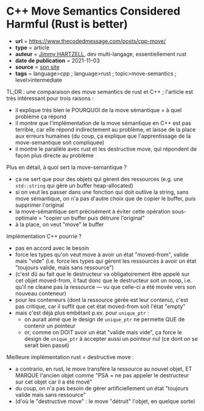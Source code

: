 # C++ Move Semantics Considered Harmful (Rust is better)

- **url** = https://www.thecodedmessage.com/posts/cpp-move/
- **type** = article
- **auteur** = [Jimmy HARTZELL](https://www.thecodedmessage.com/about/), dev multi-langage, essentiellement rust
- **date de publication** = 2021-11-03 
- **source** = [son site](https://www.thecodedmessage.com/)
- **tags** = language>cpp ; language>rust ; topic>move-semantics ; level>intermediate

TL;DR : une comparaison des move semantics de rust et C++ ; l'article est très intéressant pour trois raisons :

- il explique très bien le POURQUOI de la move sémantique = à quel problème ça répond
- il montre que l'implémentation de la move sémantique en C++ est pas terrible, car elle répond indirectement au problème, et laisse de la place aux erreurs humaines (du coup, ça explique que l'apprentissage de la move-semantique soit compliquée)
- il montre le parallèle avec rust et les destructive move, qui répondent de façon plus directe au problème

Plus en détail, à quoi sert la move-semantique ?

- ça ne sert que pour des objets qui gèrent des ressources (e.g. une `std::string` qui gère un buffer heap-allocated)
- si on veut les passer dans une fonction qui doit outlive la string, sans move sémantique, on n'a pas d'autre choix que de copier le buffer, puis supprimer l'original
- la move-sémantique sert précisément à éviter cette opération sous-optimale = "copier un buffer puis détruire l'original"
- à la place, on veut "move" le buffer

Implémentation C++ pourrie ?

- pas en accord avec le besoin
- force les types qu'on veut move à avoir un état "moved-from", valide mais "vide" (i.e. force les types qui gèrent les ressources à avoir un état "toujours valide, mais sans ressource")
- (c'est dû au fait que le destructeur va obligatoirement être appelé sur cet objet moved-from, il faut donc que le destructeur soit un noop, i.e. qu'il ne cleane pas la ressource — vu que celle-ci a été movée vers son nouveau conteneur)
- pour les conteneurs (dont la ressource gérée est leur contenu), c'est pas critique, car il suffit que cet état moved-from soit l'état "empty"
- mais c'est déjà plus embêtant p.ex. pour `unique_ptr` :
    - on aurait aimé que le design de `unique_ptr` ne permette QUE de contenir un pointeur
    - or, comme on DOIT avoir un état "valide mais vide", ça force le design de `unique_ptr` à accepter aussi un pointeur nul (ce dont on se serait bien passé)

Meilleure implémentation rust = destructive move :

- a contrario, en rust, le move transfère la ressource au nouvel objet, ET MARQUE l'ancien objet comme "PSA = ne pas appeler le destructeur sur cet objet car il a été mové"
- du coup, on n'a pas besoin de gérer artificiellement un état "toujours valide mais sans ressource"
- (d'où le "destructive move" : le move "détruit" l'objet, en quelque sorte)
